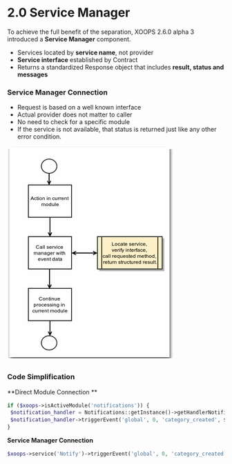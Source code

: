 # 2.0 Service Manager 

To achieve the full benefit of the separation, XOOPS 2.6.0 alpha 3 introduced a **Service Manager** component. 

* Services located by **service name**, not provider 
* **Service interface** established by Contract 
* Returns a standardized Response object that includes **result, status and messages**



###  Service Manager Connection 

* Request is based on a well known interface 
* Actual provider does not matter to caller 
* No need to check for a specific module 
* If the service is not available, that status is returned just like any other error condition.

![](../assets/servicemanager002.png)


### Code Simplification 

**Direct Module Connection **

```php
if ($xoops->isActiveModule('notifications')) {
 $notification_handler = Notifications::getInstance()->getHandlerNotification();
 $notification_handler->triggerEvent('global', 0, 'category_created', $tags);
}
```

**Service Manager Connection**

```php
$xoops->service('Notify')->triggerEvent('global', 0, 'category_created', $tags);
```




